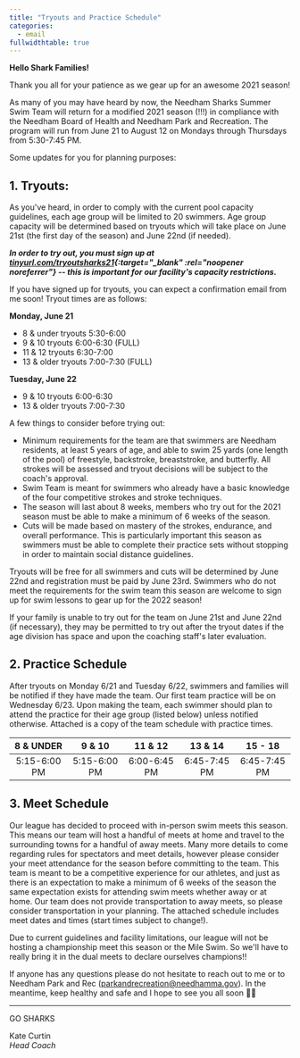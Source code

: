 ```yaml
---
title: "Tryouts and Practice Schedule"
categories:
  - email
fullwidthtable: true
---
```


**Hello Shark Families!**

Thank you all for your patience as we gear up for an awesome 2021 season!

As many of you may have heard by now, the Needham Sharks Summer Swim Team will return for a modified 2021 season (!!!) in compliance with the Needham Board of Health and Needham Park and Recreation. The program will run from June 21 to August 12 on Mondays through Thursdays from 5:30-7:45 PM.

Some updates for you for planning purposes:

## 1. Tryouts:

As you've heard, in order to comply with the current pool capacity guidelines, each age group will be limited to 20 swimmers. Age group capacity will be determined based on tryouts which will take place on June 21st (the first day of the season) and June 22nd (if needed). 

***In order to try out, you must sign up at [tinyurl.com/tryoutsharks21](https://tinyurl.com/tryoutsharks21){:target="_blank" :rel="noopener noreferrer"} -- this is important for our facility's capacity restrictions.***

If you have signed up for tryouts, you can expect a confirmation email from me soon! Tryout times are as follows:

**Monday, June 21**
- 8 & under tryouts 5:30-6:00
- 9 & 10 tryouts 6:00-6:30 (FULL)
- 11 & 12 tryouts 6:30-7:00 
- 13 & older tryouts 7:00-7:30 (FULL)

**Tuesday, June 22**
- 9 & 10 tryouts 6:00-6:30
- 13 & older tryouts 7:00-7:30

A few things to consider before trying out:
- Minimum requirements for the team are that swimmers are Needham residents, at least 5 years of age, and able to swim 25 yards (one length of the pool) of freestyle, backstroke, breaststroke, and butterfly. All strokes will be assessed and tryout decisions will be subject to the coach's approval.  
- Swim Team is meant for swimmers who already have a basic knowledge of the four competitive strokes and stroke techniques.
- The season will last about 8 weeks, members who try out for the 2021 season must be able to make a minimum of 6 weeks of the season.
- Cuts will be made based on mastery of the strokes, endurance, and overall performance. This is particularly important this season as swimmers must be able to complete their practice sets without stopping in order to maintain social distance guidelines.

Tryouts will be free for all swimmers and cuts will be determined by June 22nd and registration must be paid by June 23rd. Swimmers who do not meet the requirements for the swim team this season are welcome to sign up for swim lessons to gear up for the 2022 season!

If your family is unable to try out for the team on June 21st and June 22nd (if necessary), they may be permitted to try out after the tryout dates if the age division has space and upon the coaching staff's later evaluation.

## 2. Practice Schedule

After tryouts on Monday 6/21 and Tuesday 6/22, swimmers and families will be notified if they have made the team. Our first team practice will be on Wednesday 6/23. Upon making the team, each swimmer should plan to attend the practice for their age group (listed below) unless notified otherwise. Attached is a copy of the team schedule with practice times. 

 8 & UNDER | 9 & 10 | 11 & 12 | 13 & 14 | 15 - 18
:-: | :-: | :-: | :-: | :-:
5:15-6:00 PM | 5:15-6:00 PM | 6:00-6:45 PM | 6:45-7:45 PM | 6:45-7:45 PM


## 3. Meet Schedule

Our league has decided to proceed with in-person swim meets this season. This means our team will host a handful of meets at home and travel to the surrounding towns for a handful of away meets. Many more details to come regarding rules for spectators and meet details, however please consider your meet attendance for the season before committing to the team. This team is meant to be a competitive experience for our athletes, and just as there is an expectation to make a minimum of 6 weeks of the season the same expectation exists for attending swim meets whether away or at home. Our team does not provide transportation to away meets, so please consider transportation in your planning. The attached schedule includes meet dates and times (start times subject to change!). 

Due to current guidelines and facility limitations, our league will not be hosting a championship meet this season or the Mile Swim. So we'll have to really bring it in the dual meets to declare ourselves champions!!

If anyone has any questions please do not hesitate to reach out to me or to Needham Park and Rec ([parkandrecreation@needhamma.gov](mailto:parkandrecreation@needhamma.gov)). In the meantime, keep healthy and safe and I hope to see you all soon 💙🦈

---

GO SHARKS

Kate Curtin\
*Head Coach*
